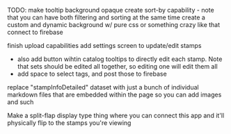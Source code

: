 TODO:
make tooltip background opaque
create sort-by capability - note that you can have both filtering and sorting at the same time
create a custom and dynamic background w/ pure css or something crazy like that
connect to firebase

finish upload capabilities
add settings screen to update/edit stamps
- also add button wihtin catalog tooltips to directly edit each stamp. Note that sets should be edited all together, so editing one will edit them all
- add space to select tags, and post those to firebase

replace "stampInfoDetailed" dataset with just a bunch of individual markdown files that are embedded within the page so you can add images and such

Make a split-flap display type thing where you can connect this app and it'll physically flip to the stamps you're viewing
